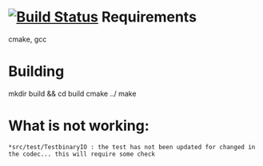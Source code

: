 [![Build Status](https://travis-ci.org/fludo/compressbench.png)](https://travis-ci.org/fludo/compressbench)
Requirements
===========
cmake, gcc

Building
=======

mkdir build && cd build
cmake ../
make



What is not working:
===================
	*src/test/TestbinaryIO : the test has not been updated for changed in the codec... this will require some check
